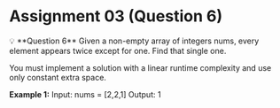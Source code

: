 # Assignment 03 (Question 6)

<aside>
💡 **Question 6**
Given a non-empty array of integers nums, every element appears twice except
for one. Find that single one.

You must implement a solution with a linear runtime complexity and use only
constant extra space.

**Example 1:**
Input: nums = [2,2,1]
Output: 1

</aside>
